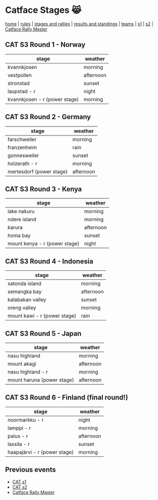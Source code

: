 # Catface Stages 😹

[home](index.md) | [rules](rules.md) | [stages and rallies](stages.md) | [results and standings](results.md) | [teams](teams.md) | [s1](s1/s1_index.md) | [s2](s2/s2_index.md) | 
[Catface Rally Master](s2/s2_index.md)

## CAT S3 Round 1 - Norway

| stage | weather |
|--------------|-----------|
| kvannkjosen                   | morning   |
| vestpollen                    | afternoon |
| stronstad                     | sunset    |
| laupstad - r                  | night     |
| kvannkjosen - r (power stage) | morning   |


## CAT S3 Round 2 - Germany

| stage | weather |
|-------|---------|
| farschweiler | morning |
| franzenheim | rain |
| gonnesweiler | sunset |
| holzerath - r | morning |
| mertesdorf (power stage) | afternoon |

## CAT S3 Round 3 - Kenya

| stage | weather |
|-------|---------|
| lake nakuru | morning | 
| ndere island | morning | 
| karura | afternoon | 
| homa bay |  sunset | 
| mount kenya - r (power stage) | night  | 

## CAT S3 Round 4 - Indonesia

| stage | weather |
|-------|---------|
| satonda island | morning |
| semangka bay | afternoon |
| kalabakan valley | sunset | 
| oreng valley | morning | 
| mount kawi - r (power stage) | rain | 

## CAT S3 Round 5 - Japan

| stage | weather |
| ----------------- | --------- |
| nasu highland     | morning   |
| mount akagi       | afternoon |
| nasu highland - r | morning   |
| mount haruna (power stage)      | afternoon |

## CAT S3 Round 6 - Finland (final round!)

| stage | weather |
| ----- | ------- |
| noormarkku - r |	night |
| lamppi - r |	morning |
| palus - r |	afternoon |
| lassila - r |	sunset |
| haapajärvi - r (power stage) |	morning |

## Previous events
- [CAT s1](s1/s1_index.md)
- [CAT s2](s2/s2_index.md)
- [Catface Rally Master](rally_master.md)
